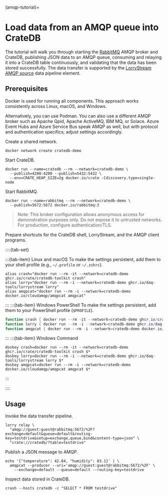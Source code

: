 (amqp-tutorial)=

# Load data from an AMQP queue into CrateDB

The tutorial will walk you through starting the [RabbitMQ] AMQP broker
and CrateDB, publishing JSON data to an AMQP queue, consuming and relaying
it into a CrateDB table continuously, and validating that the data has
been stored successfully.
The data transfer is supported by the [LorryStream AMQP source] data
pipeline element.

## Prerequisites

Docker is used for running all components. This approach works consistently
across Linux, macOS, and Windows.

Alternatively, you can use Podman. You can also use a different AMQP broker such as
Apache Qpid, Apache ActiveMQ, IBM MQ, or Solace. Azure Event Hubs and Azure Service
Bus speak AMQP as well, but with protocol and authentication specifics; adjust
settings accordingly.

Create a shared network.
```shell
docker network create cratedb-demo
```

Start CrateDB.
```shell
docker run --name=cratedb --rm --network=cratedb-demo \
  --publish=4200:4200 --publish=5432:5432 \
  --env=CRATE_HEAP_SIZE=2g docker.io/crate -Cdiscovery.type=single-node
```

Start RabbitMQ.
```shell
docker run --name=rabbitmq --rm --network=cratedb-demo \
  --publish=5672:5672 docker.io/rabbitmq:3
```
> Note: This broker configuration allows anonymous access for demonstration purposes only.
> Do not expose it to untrusted networks. For production, configure authentication/TLS.

Prepare shortcuts for the CrateDB shell, LorryStream, and the AMQP client
programs.

::::{tab-set}

:::{tab-item} Linux and macOS
To make the settings persistent, add them to your shell profile (e.g., `~/.profile` or `~/.zshrc`).
```shell
alias crash="docker run --rm -it --network=cratedb-demo ghcr.io/crate/cratedb-toolkit crash"
alias lorry="docker run --rm -i --network=cratedb-demo ghcr.io/daq-tools/lorrystream lorry"
alias amqpcat="docker run --rm -i --network=cratedb-demo docker.io/cloudamqp/amqpcat amqpcat"
```
:::
:::{tab-item} Windows PowerShell
To make the settings persistent, add them to your PowerShell profile (`$PROFILE`).
```powershell
function crash { docker run --rm -it --network=cratedb-demo ghcr.io/crate/cratedb-toolkit crash @args }
function lorry { docker run --rm -i --network=cratedb-demo ghcr.io/daq-tools/lorrystream lorry @args }
function amqpcat { docker run --rm -i --network=cratedb-demo docker.io/cloudamqp/amqpcat amqpcat @args }
```
:::
:::{tab-item} Windows Command
```shell
doskey crash=docker run --rm -it --network=cratedb-demo ghcr.io/crate/cratedb-toolkit crash $*
doskey lorry=docker run --rm -i --network=cratedb-demo ghcr.io/daq-tools/lorrystream lorry $*
doskey amqpcat=docker run --rm -i --network=cratedb-demo docker.io/cloudamqp/amqpcat amqpcat $*
```
:::

::::

## Usage

Invoke the data transfer pipeline.
```shell
lorry relay \
  "amqp://guest:guest@rabbitmq:5672/%2F?exchange=default&queue=default&routing-key=testdrive&setup=exchange,queue,bind&content-type=json" \
  "crate://cratedb/?table=testdrive"
```

Publish a JSON message to AMQP.
```shell
echo '{"temperature": 42.84, "humidity": 83.1}' | \
  amqpcat --producer --uri='amqp://guest:guest@rabbitmq:5672/%2F' \
    --exchange=default --queue=default --routing-key=testdrive
```

Inspect data stored in CrateDB.
```shell
crash --hosts cratedb -c "SELECT * FROM testdrive"
```


[LorryStream AMQP source]: https://lorrystream.readthedocs.io/source/amqp.html
[RabbitMQ]: https://www.rabbitmq.com/
